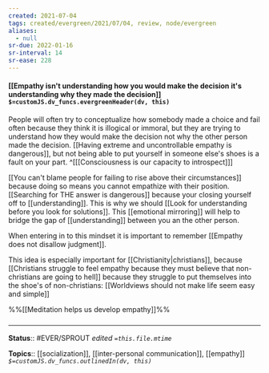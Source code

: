 ```yaml
---
created: 2021-07-04
tags: created/evergreen/2021/07/04, review, node/evergreen
aliases:
  - null
sr-due: 2022-01-16
sr-interval: 14
sr-ease: 228
---
```


#### [[Empathy isn't understanding how you would make the decision it's understanding why they made the decision]] `$=customJS.dv_funcs.evergreenHeader(dv, this)`


People will often try to conceptualize how somebody made a choice and fail often because they think it is illogical or immoral, but they are trying to understand how they would make the decision not why the other person made the decision.
[[Having extreme and uncontrollable empathy is dangerous]], but
not being able to put yourself in someone else's shoes is a fault on your part.
^[[[Consciousness is our capacity to introspect]]]

[[You can't blame people for failing to rise above their circumstances]] because doing so means you cannot empathize with their position. 
[[Searching for THE answer is dangerous]] because your closing yourself off to [[understanding]].
This is why 
we should [[Look for understanding before you look for solutions]].
This [[emotional mirroring]] will help to bridge the gap of [[understanding]] between you an the other person. 

When entering in to this mindset it is important to remember 
[[Empathy does not disallow judgment]].

This idea is especially important for [[Christianity|christians]], because [[Christians struggle to feel empathy because they must believe that non-christians are going to hell]] because they struggle to put themselves into the shoe's of non-christians:
[[Worldviews should not make life seem easy and simple]]

%%[[Meditation helps us develop empathy]]%%
### <hr class="footnote"/>

**Status**:: #EVER/SPROUT 
*edited `=this.file.mtime`*

**Topics**:: [[socialization]], [[inter-personal communication]], [[empathy]]
*`$=customJS.dv_funcs.outlinedIn(dv, this)`*
